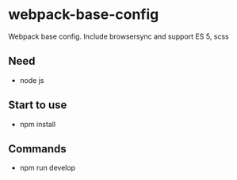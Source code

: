 # webpack-base-config
Webpack base config. Include browsersync and support ES 5, scss

<h2>Need</h2>

<ul>
<li>node js </li>
</ul>

<h2>Start to use</h2>

<ul>
<li>npm install</li>
</ul>


<h2>Commands</h2>

<ul>
  <li>npm run develop</li>
</ul>
